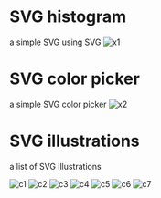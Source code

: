 # SVG histogram
a simple SVG using SVG
![x1](https://user-images.githubusercontent.com/19781935/57968625-8e212600-795c-11e9-8e05-c167f9012584.PNG)

# SVG color picker
a simple SVG color picker
![x2](https://user-images.githubusercontent.com/19781935/57968636-a2652300-795c-11e9-95f6-1be5c56ebf52.PNG)

# SVG illustrations
a list of SVG illustrations

![c1](https://user-images.githubusercontent.com/19781935/57968736-ed336a80-795d-11e9-8f45-fef48e97324b.PNG)
![c2](https://user-images.githubusercontent.com/19781935/57968737-ed336a80-795d-11e9-9438-2c794839fcfc.PNG)
![c3](https://user-images.githubusercontent.com/19781935/57968738-ed336a80-795d-11e9-811e-6bb340f9cd19.PNG)
![c4](https://user-images.githubusercontent.com/19781935/57968739-ed336a80-795d-11e9-8c22-97a37b21d212.PNG)
![c5](https://user-images.githubusercontent.com/19781935/57968740-edcc0100-795d-11e9-8c93-179ea847dc8c.PNG)
![c6](https://user-images.githubusercontent.com/19781935/57968741-edcc0100-795d-11e9-8a8f-cd1adc4764a0.PNG)
![c7](https://user-images.githubusercontent.com/19781935/57968742-edcc0100-795d-11e9-9fb9-67e52ad23c5d.PNG)

